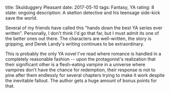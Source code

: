 title: Skulduggery Pleasant
date: 2017-05-10
tags: Fantasy, YA
rating: 8
state: ongoing
description: A skelton detective and his teensage side-kick save the world.

Several of my friends have called this "hands down the best YA series ever
written". Personally, I don't think I'd go that far, but I must admit its one
of the better ones out there. The characters are well-written, the story is
gripping, and Derek Landy's writing continues to be extraordinary.

This is probably the only YA novel I've read where romance is handled in a
completely reasonable fashion -- upon the protagonist's realization that their
significant other is a flesh-eating vampire in a universe where vampires don't
have the chance for redemption, their response is not to pine after them
endlessly for several chapters trying to make it work despite the inevitable
fallout. The author gets a huge amount of bonus points for that.
